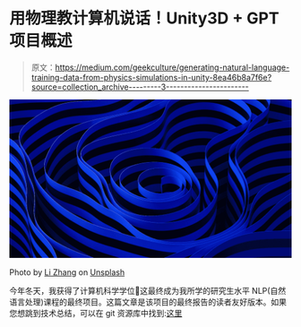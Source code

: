 # 用物理教计算机说话！Unity3D + GPT 项目概述

> 原文：<https://medium.com/geekculture/generating-natural-language-training-data-from-physics-simulations-in-unity-8ea46b8a7f6e?source=collection_archive---------3----------------------->

![](img/dbcda2dc5ae02d17865496edef8a96a0.png)

Photo by [Li Zhang](https://unsplash.com/@sunx?utm_source=medium&utm_medium=referral) on [Unsplash](https://unsplash.com?utm_source=medium&utm_medium=referral)

今年冬天，我获得了计算机科学学位🎉这最终成为我所学的研究生水平 NLP(自然语言处理)课程的最终项目。这篇文章是该项目的最终报告的读者友好版本。如果您想跳到技术总结，可以在 git 资源库中找到:[这里](https://github.com/eric-robertson/828-final/blob/master/README.pdf)